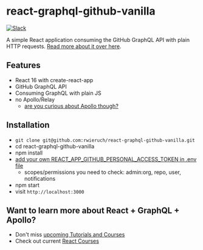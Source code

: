 # react-graphql-github-vanilla

[![Slack](https://slack-the-road-to-learn-react.wieruch.com/badge.svg)](https://slack-the-road-to-learn-react.wieruch.com/)

A simple React application consuming the GitHub GraphQL API with plain HTTP requests. [Read more about it over here](https://www.robinwieruch.de/react-with-graphql-tutorial).

## Features

* React 16 with create-react-app
* GitHub GraphQL API
* Consuming GraphQL with plain JS
* no Apollo/Relay
  * [are you curious about Apollo though?](https://github.com/rwieruch/react-graphql-github-apollo)

## Installation

* `git clone git@github.com:rwieruch/react-graphql-github-vanilla.git`
* cd react-graphql-github-vanilla
* npm install
* [add your own REACT_APP_GITHUB_PERSONAL_ACCESS_TOKEN in .env file](https://help.github.com/articles/creating-a-personal-access-token-for-the-command-line/)
  * scopes/permissions you need to check: admin:org, repo, user, notifications
* npm start
* visit `http://localhost:3000`

## Want to learn more about React + GraphQL + Apollo?

* Don't miss [upcoming Tutorials and Courses](https://www.getrevue.co/profile/rwieruch)
* Check out current [React Courses](https://roadtoreact.com)
